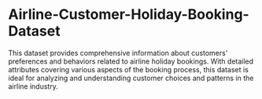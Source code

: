 # Airline-Customer-Holiday-Booking-Dataset

This dataset provides comprehensive information about customers' preferences and behaviors related to airline holiday bookings. With detailed attributes covering various aspects of the booking process, this dataset is ideal for analyzing and understanding customer choices and patterns in the airline industry.
